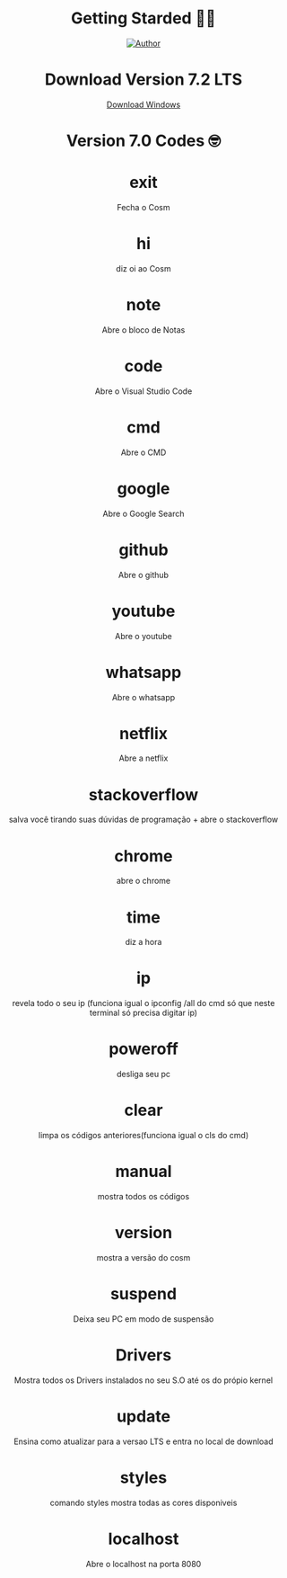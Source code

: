 <div align="center">



#  Getting Starded 🖖🏻

[![Author](https://img.shields.io/badge/author-GabrielLuiz-191F2B?style=flat-square)](https://github.com/GabrielLuizSF)
  
  
  # Download Version 7.2 LTS
  <a href="https://github.com/SCOSM7/cosm/releases/download/windowsV7.2/cosm.rar"  target="_blank" rel="noopener noreferer" >Download Windows</a>
  
# Version 7.0 Codes 🤓
# exit 
Fecha o  Cosm
# hi 
diz oi ao Cosm
# note 
Abre o bloco de Notas

# code
Abre o Visual Studio Code
# cmd 
Abre o CMD
# google 
Abre o Google Search
# github 
Abre o github 
# youtube
Abre o youtube
# whatsapp 
Abre o whatsapp
# netflix 
Abre a netflix
# stackoverflow 
salva você tirando suas dúvidas de programação + abre o stackoverflow
# chrome 
abre o chrome
# time 
diz a hora
# ip 
revela todo o seu ip (funciona igual o ipconfig /all do cmd só que neste terminal só precisa digitar ip)
# poweroff 
desliga seu pc
# clear 
limpa os códigos anteriores(funciona igual o cls do cmd)


# manual
mostra todos os códigos
# version
mostra a versão do cosm
# suspend
Deixa seu PC em modo de suspensão
# Drivers
Mostra todos os Drivers instalados no seu S.O até os do própio kernel


# update
Ensina como atualizar para a versao LTS e entra no local de download
# styles
comando styles mostra todas as  cores disponiveis


#  localhost
Abre o localhost na porta 8080
  
  
  
  </div>
